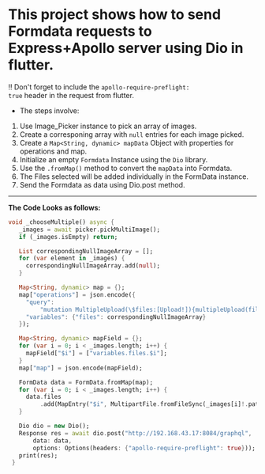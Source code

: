 # This project shows how to send Formdata requests to Express+Apollo server using Dio in flutter.

!! Don't forget to include the <code>apollo-require-preflight: true</code> header in the request from flutter.

- The steps involve:

1. Use Image_Picker instance to pick an array of images.
2. Create a corresponing array with `null` entries for each image picked.
3. Create a `Map<String, dynamic> mapData` Object with properties for operations and map.
4. Initialize an empty `Formdata` Instance using the `Dio` library.
5. Use the `.fromMap()` method to convert the `mapData` into Formdata.
6. The Files selected will be added individually in the FormData instance.
7. Send the Formdata as data using Dio.post method.

---

**The Code Looks as follows:**

```dart
void _chooseMultiple() async {
   _images = await picker.pickMultiImage();
   if (_images.isEmpty) return;

   List correspondingNullImageArray = [];
   for (var element in _images) {
     correspondingNullImageArray.add(null);
   }

   Map<String, dynamic> map = {};
   map["operations"] = json.encode({
     "query":
         "mutation MultipleUpload(\$files:[Upload!]){multipleUpload(files:\$files)}",
     "variables": {"files": correspondingNullImageArray}
   });

   Map<String, dynamic> mapField = {};
   for (var i = 0; i < _images.length; i++) {
     mapField["$i"] = ["variables.files.$i"];
   }
   map["map"] = json.encode(mapField);

   FormData data = FormData.fromMap(map);
   for (var i = 0; i < _images.length; i++) {
     data.files
         .add(MapEntry("$i", MultipartFile.fromFileSync(_images[i]!.path)));
   }

   Dio dio = new Dio();
   Response res = await dio.post("http://192.168.43.17:8084/graphql",
       data: data,
       options: Options(headers: {"apollo-require-preflight": true}));
   print(res);
 }
```

